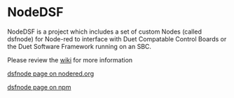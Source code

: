 # NodeDSF
NodeDSF is a project which includes a set of custom Nodes (called dsfnode) for Node-red to interface with Duet Compatable Control Boards or the Duet Software Framework running on an SBC.

Please review the [wiki](https://github.com/MintyTrebor/NodeDSF/wiki) for more information

[dsfnode page on nodered.org](https://flows.nodered.org/node/node-red-contrib-dsfnode)

[dsfnode page on npm](https://www.npmjs.com/package/node-red-contrib-dsfnode)

